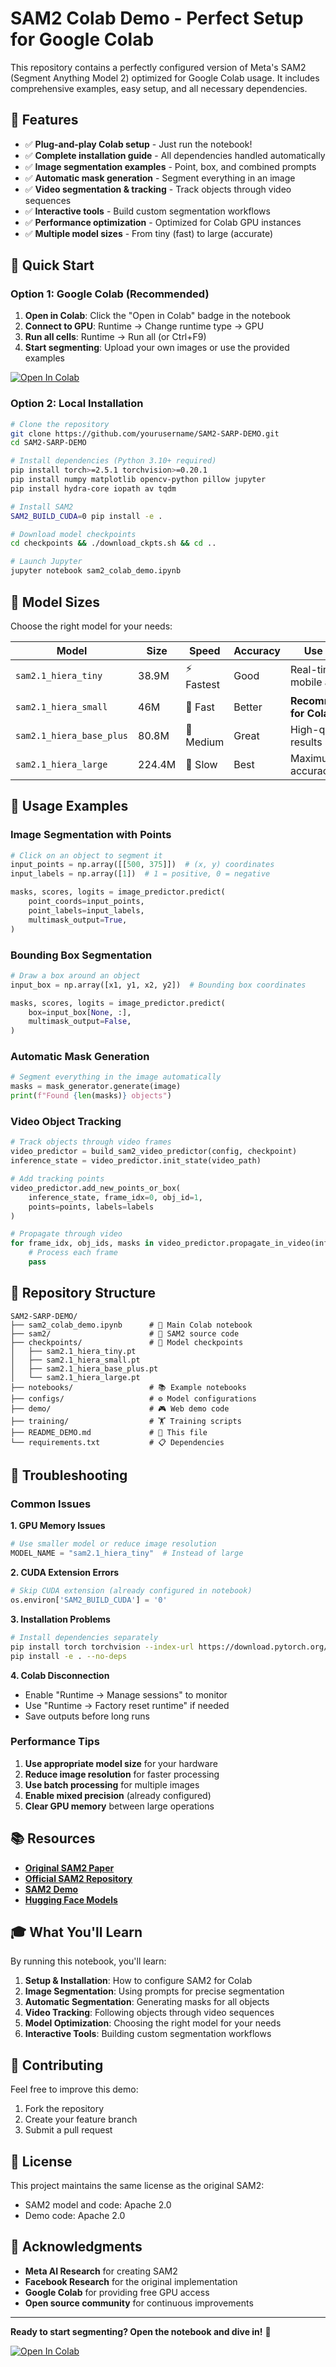 # SAM2 Colab Demo - Perfect Setup for Google Colab

This repository contains a perfectly configured version of Meta's SAM2 (Segment Anything Model 2) optimized for Google Colab usage. It includes comprehensive examples, easy setup, and all necessary dependencies.

## 🚀 Features

- ✅ **Plug-and-play Colab setup** - Just run the notebook!
- ✅ **Complete installation guide** - All dependencies handled automatically
- ✅ **Image segmentation examples** - Point, box, and combined prompts
- ✅ **Automatic mask generation** - Segment everything in an image
- ✅ **Video segmentation & tracking** - Track objects through video sequences
- ✅ **Interactive tools** - Build custom segmentation workflows
- ✅ **Performance optimization** - Optimized for Colab GPU instances
- ✅ **Multiple model sizes** - From tiny (fast) to large (accurate)

## 📱 Quick Start

### Option 1: Google Colab (Recommended)

1. **Open in Colab**: Click the "Open in Colab" badge in the notebook
2. **Connect to GPU**: Runtime → Change runtime type → GPU
3. **Run all cells**: Runtime → Run all (or Ctrl+F9)
4. **Start segmenting**: Upload your own images or use the provided examples

[![Open In Colab](https://colab.research.google.com/assets/colab-badge.svg)](https://colab.research.google.com/github/yourusername/SAM2-SARP-DEMO/blob/main/sam2_colab_demo.ipynb)

### Option 2: Local Installation

```bash
# Clone the repository
git clone https://github.com/yourusername/SAM2-SARP-DEMO.git
cd SAM2-SARP-DEMO

# Install dependencies (Python 3.10+ required)
pip install torch>=2.5.1 torchvision>=0.20.1
pip install numpy matplotlib opencv-python pillow jupyter
pip install hydra-core iopath av tqdm

# Install SAM2
SAM2_BUILD_CUDA=0 pip install -e .

# Download model checkpoints
cd checkpoints && ./download_ckpts.sh && cd ..

# Launch Jupyter
jupyter notebook sam2_colab_demo.ipynb
```

## 🤖 Model Sizes

Choose the right model for your needs:

| Model | Size | Speed | Accuracy | Use Case |
|-------|------|-------|----------|----------|
| `sam2.1_hiera_tiny` | 38.9M | ⚡ Fastest | Good | Real-time, mobile apps |
| `sam2.1_hiera_small` | 46M | 🚀 Fast | Better | **Recommended for Colab** |
| `sam2.1_hiera_base_plus` | 80.8M | 🔄 Medium | Great | High-quality results |
| `sam2.1_hiera_large` | 224.4M | 🐌 Slow | Best | Maximum accuracy |

## 🎯 Usage Examples

### Image Segmentation with Points

```python
# Click on an object to segment it
input_points = np.array([[500, 375]])  # (x, y) coordinates
input_labels = np.array([1])  # 1 = positive, 0 = negative

masks, scores, logits = image_predictor.predict(
    point_coords=input_points,
    point_labels=input_labels,
    multimask_output=True,
)
```

### Bounding Box Segmentation

```python
# Draw a box around an object
input_box = np.array([x1, y1, x2, y2])  # Bounding box coordinates

masks, scores, logits = image_predictor.predict(
    box=input_box[None, :],
    multimask_output=False,
)
```

### Automatic Mask Generation

```python
# Segment everything in the image automatically
masks = mask_generator.generate(image)
print(f"Found {len(masks)} objects")
```

### Video Object Tracking

```python
# Track objects through video frames
video_predictor = build_sam2_video_predictor(config, checkpoint)
inference_state = video_predictor.init_state(video_path)

# Add tracking points
video_predictor.add_new_points_or_box(
    inference_state, frame_idx=0, obj_id=1, 
    points=points, labels=labels
)

# Propagate through video
for frame_idx, obj_ids, masks in video_predictor.propagate_in_video(inference_state):
    # Process each frame
    pass
```

## 📂 Repository Structure

```
SAM2-SARP-DEMO/
├── sam2_colab_demo.ipynb      # 📓 Main Colab notebook
├── sam2/                      # 🤖 SAM2 source code
├── checkpoints/               # 💾 Model checkpoints
│   ├── sam2.1_hiera_tiny.pt
│   ├── sam2.1_hiera_small.pt
│   ├── sam2.1_hiera_base_plus.pt
│   └── sam2.1_hiera_large.pt
├── notebooks/                 # 📚 Example notebooks
├── configs/                   # ⚙️ Model configurations
├── demo/                      # 🎮 Web demo code
├── training/                  # 🏋️ Training scripts
├── README_DEMO.md             # 📖 This file
└── requirements.txt           # 📋 Dependencies
```

## 🔧 Troubleshooting

### Common Issues

**1. GPU Memory Issues**
```python
# Use smaller model or reduce image resolution
MODEL_NAME = "sam2.1_hiera_tiny"  # Instead of large
```

**2. CUDA Extension Errors**
```python
# Skip CUDA extension (already configured in notebook)
os.environ['SAM2_BUILD_CUDA'] = '0'
```

**3. Installation Problems**
```bash
# Install dependencies separately
pip install torch torchvision --index-url https://download.pytorch.org/whl/cu118
pip install -e . --no-deps
```

**4. Colab Disconnection**
- Enable "Runtime → Manage sessions" to monitor
- Use "Runtime → Factory reset runtime" if needed
- Save outputs before long runs

### Performance Tips

1. **Use appropriate model size** for your hardware
2. **Reduce image resolution** for faster processing
3. **Use batch processing** for multiple images
4. **Enable mixed precision** (already configured)
5. **Clear GPU memory** between large operations

## 📚 Resources

- **[Original SAM2 Paper](https://ai.meta.com/research/publications/sam-2-segment-anything-in-images-and-videos/)**
- **[Official SAM2 Repository](https://github.com/facebookresearch/sam2)**
- **[SAM2 Demo](https://sam2.metademolab.com/)**
- **[Hugging Face Models](https://huggingface.co/models?search=facebook/sam2)**

## 🎓 What You'll Learn

By running this notebook, you'll learn:

1. **Setup & Installation**: How to configure SAM2 for Colab
2. **Image Segmentation**: Using prompts for precise segmentation
3. **Automatic Segmentation**: Generating masks for all objects
4. **Video Tracking**: Following objects through video sequences
5. **Model Optimization**: Choosing the right model for your needs
6. **Interactive Tools**: Building custom segmentation workflows

## 🤝 Contributing

Feel free to improve this demo:

1. Fork the repository
2. Create your feature branch
3. Submit a pull request

## 📄 License

This project maintains the same license as the original SAM2:
- SAM2 model and code: Apache 2.0
- Demo code: Apache 2.0

## 🙏 Acknowledgments

- **Meta AI Research** for creating SAM2
- **Facebook Research** for the original implementation
- **Google Colab** for providing free GPU access
- **Open source community** for continuous improvements

---

**Ready to start segmenting? Open the notebook and dive in!** 🎯

[![Open In Colab](https://colab.research.google.com/assets/colab-badge.svg)](https://colab.research.google.com/github/yourusername/SAM2-SARP-DEMO/blob/main/sam2_colab_demo.ipynb) 